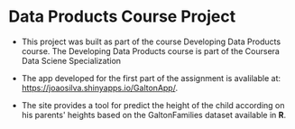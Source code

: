 # Data Products Course Project

* This project was built as part of the course Developing Data Products course. The Developing Data Products course is part of the Coursera Data Sciene Specialization

* The app developed for the first part of the assignment is avalilable at: https://joaosilva.shinyapps.io/GaltonApp/.


* The site provides a tool for predict the height of the child according on his parents' heights based on the GaltonFamilies dataset available in **R**.
